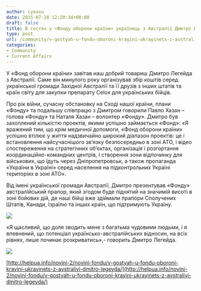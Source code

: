 ```yaml
---
author: cyoasu
date: 2015-07-28 12:20:34+00:00
draft: false
title: В гостях у «Фонду оборони країни» українець з Австралії Дмитро Легейда
type: post
url: /community/v-gostyah-u-fondu-oboroni-krayini-ukrayinets-z-avstraliyi-dmitro-legeyda/
categories:
- Community
- Current Affairs
---
```


У «Фонд оборони країни» завітав наш добрий товариш Дмитро Легейда з Австралії. Саме він минулого року організував збір коштів серед української громади Західної Австралії та її друзів з інших штатів та країн світу для закупки препарату Celox для українських бійців.

Про рік війни, сучасну обстановку на Сході нашої країни, плани «Фонду» та подальшу співпрацю з Дмитром говорили Павло Хазан – голова «Фонду» та Наталя Хазан – волонтер «Фонду». Дмитро був захоплений кількістю проектів, якими успішно займається «Фонд»: «Я вражений тим, що крім медичної допомоги, «Фонд оборони країни» успішно втілює у життя надзвичайно широкий діапазон проектів: це і встановлення найсучаснішого зв’язку безпосередньо в зоні АТО, і відео спостереження на стратегічних об’єктах, організація і розгортання координаційно-командних центрів, і створення зони відпочинку для військових, що їдуть через Дніпропетровськ, а також пропаганда «України в Україні» серед населення на підконтрольних Україні територіях в зоні АТО».

Від імені української громади Австралії, Дмитро презентував «Фонду» австралійський прапор, який згодом буде піднятий на значимій висоті в зоні бойових дій, де наші бійці вже здіймали прапори Сполучених Штатів, Канади, Ізраїлю та інших країн, що підтримують Україну.

[![](http://helpua.info/wp-content/uploads/2015/07/IMG_6046-e1437729208111.jpg)
](http://helpua.info/novini-2/novini-fondu/v-gostyah-u-fondu-oboroni-krayini-ukrayinets-z-avstraliyi-dmitro-legeyda/)

«Я щасливий, що доля зводить мене з багатьма чудовими людьми, і я впевнений, що потенціал українсько-австралійських відносин, на всіх рівнях, лише починає розкриватись»,- говорить Дмитро Легейда.

[![](http://helpua.info/wp-content/uploads/2015/07/IMG_6052-e1437729156872.jpg)
](http://helpua.info/novini-2/novini-fondu/v-gostyah-u-fondu-oboroni-krayini-ukrayinets-z-avstraliyi-dmitro-legeyda/)

[http://helpua.info/novini-2/novini-fondu/v-gostyah-u-fondu-oboroni-krayini-ukrayinets-z-avstraliyi-dmitro-legeyda/](http://helpua.info/novini-2/novini-fondu/v-gostyah-u-fondu-oboroni-krayini-ukrayinets-z-avstraliyi-dmitro-legeyda/)
